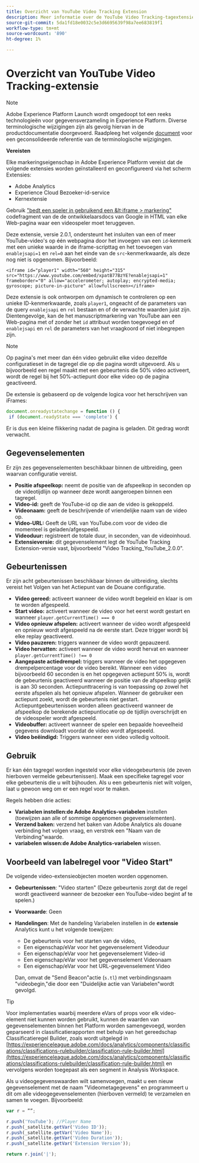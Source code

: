 ```yaml
---
title: Overzicht van YouTube Video Tracking Extension
description: Meer informatie over de YouTube Video Tracking-tagextensie in Adobe Experience Platform.
source-git-commit: 5da1fd18e0032c5e3d6695639f98a7ee683819f1
workflow-type: tm+mt
source-wordcount: '890'
ht-degree: 1%

---
```


# Overzicht van YouTube Video Tracking-extensie

>[!NOTE]
>
>Adobe Experience Platform Launch wordt omgedoopt tot een reeks technologieën voor gegevensverzameling in Experience Platform. Diverse terminologische wijzigingen zijn als gevolg hiervan in de productdocumentatie doorgevoerd. Raadpleeg het volgende [document](../../../term-updates.md) voor een geconsolideerde referentie van de terminologische wijzigingen.

**Vereisten**

Elke markeringseigenschap in Adobe Experience Platform vereist dat de volgende extensies worden geïnstalleerd en geconfigureerd via het scherm Extensies:

* Adobe Analytics
* Experience Cloud Bezoeker-id-service
* Kernextensie

Gebruik [&quot;bedt een speler in gebruikend een \&lt;iframe \> markering&quot;](https://developers.google.com/youtube/player_parameters#Manual_IFrame_Embeds) codefragment van de de ontwikkelaarsdocs van Google in HTML van elke Web-pagina waar een videospeler moet teruggeven.

Deze extensie, versie 2.0.1, ondersteunt het insluiten van een of meer YouTube-video&#39;s op één webpagina door het invoegen van een `id`-kenmerk met een unieke waarde in de iframe-scripttag en het toevoegen van `enablejsapi=1` en `rel=0` aan het einde van de `src`-kenmerkwaarde, als deze nog niet is opgenomen. Bijvoorbeeld:

`<iframe id="player1" width="560" height="315" src="https://www.youtube.com/embed/xpatB77BzYE?enablejsapi=1" frameborder="0" allow="accelerometer; autoplay; encrypted-media; gyroscope; picture-in-picture" allowfullscreen></iframe>`

Deze extensie is ook ontworpen om dynamisch te controleren op een unieke ID-kenmerkwaarde, zoals `player1`, ongeacht of de parameters van de query `enablejsapi` en `rel` bestaan en of de verwachte waarden juist zijn. Dientengevolge, kan de het manuscriptmarkering van YouTube aan een Web-pagina met of zonder het `id` attribuut worden toegevoegd en of `enablejsapi` en `rel` de parameters van het vraagkoord of niet inbegrepen zijn.

>[!NOTE]
>
>Op pagina&#39;s met meer dan één video gebruikt elke video dezelfde configuratieset in de tagregel die op die pagina wordt uitgevoerd. Als u bijvoorbeeld een regel maakt met een gebeurtenis die 50% video activeert, wordt de regel bij het 50%-actiepunt door elke video op de pagina geactiveerd.

De extensie is gebaseerd op de volgende logica voor het herschrijven van iFrames:

```javascript
document.onreadystatechange = function () {
 if (document.readyState === 'complete') {
```

Er is dus een kleine flikkering nadat de pagina is geladen. Dit gedrag wordt verwacht.

## Gegevenselementen

Er zijn zes gegevenselementen beschikbaar binnen de uitbreiding, geen waarvan configuratie vereist.

* **Positie afspeelkop:** neemt de positie van de afspeelkop in seconden op de videotijdlijn op wanneer deze wordt aangeroepen binnen een tagregel.
* **Video-id:** geeft de YouTube-id op die aan de video is gekoppeld.
* **Videonaam:** geeft de beschrijvende of vriendelijke naam van de video op.
* **Video-URL:** Geeft de URL van YouTube.com voor de video die momenteel is geladen/afgespeeld.
* **Videoduur:** registreert de totale duur, in seconden, van de videoinhoud.
* **Extensieversie:** dit gegevenselement legt de YouTube Tracking Extension-versie vast, bijvoorbeeld &quot;Video Tracking_YouTube_2.0.0&quot;.

## Gebeurtenissen

Er zijn acht gebeurtenissen beschikbaar binnen de uitbreiding, slechts vereist het Volgen van het Actiepunt van de Douane configuratie.

* **Video gereed:** activeert wanneer de video wordt begeleid en klaar is om te worden afgespeeld.
* **Start video:** activeert wanneer de video voor het eerst wordt gestart en wanneer  `player.getCurrentTime() === 0`
* **Video opnieuw afspelen:** activeert wanneer de video wordt afgespeeld en opnieuw wordt afgespeeld na de eerste start. Deze trigger wordt bij elke replay geactiveerd.
* **Video pauzeren:** triggers wanneer de video wordt gepauzeerd.
* **Video hervatten:** activeert wanneer de video wordt hervat en wanneer  `player.getCurrentTime() !== 0`
* **Aangepaste actiedrempel:** triggers wanneer de video het opgegeven drempelpercentage voor de video bereikt. Wanneer een video bijvoorbeeld 60 seconden is en het opgegeven actiepunt 50% is, wordt de gebeurtenis geactiveerd wanneer de positie van de afspeelkop gelijk is aan 30 seconden. Actiepunttracering is van toepassing op zowel het eerste afspelen als het opnieuw afspelen. Wanneer de gebruiker een actiepunt zoekt, wordt de gebeurtenis niet gestart. Actiepuntgebeurtenissen worden alleen geactiveerd wanneer de afspeelkop de berekende actiepuntlocatie op de tijdlijn overschrijdt en de videospeler wordt afgespeeld.
* **Videobuffer:** activeert wanneer de speler een bepaalde hoeveelheid gegevens downloadt voordat de video wordt afgespeeld.
* **Video beëindigd:** Triggers wanneer een video volledig voltooit.

## Gebruik

Er kan één tagregel worden ingesteld voor elke videogebeurtenis (de zeven hierboven vermelde gebeurtenissen). Maak een specifieke tagregel voor elke gebeurtenis die u wilt bijhouden. Als u een gebeurtenis niet wilt volgen, laat u gewoon weg om er een regel voor te maken.

Regels hebben drie acties:

* **Variabelen instellen:de Adobe Analytics-variabelen** instellen (toewijzen aan alle of sommige opgenomen gegevenselementen).
* **Verzend baken:** verzend het baken van Adobe Analytics als douane verbinding het volgen vraag, en verstrek een &quot;Naam van de Verbinding&quot;waarde.
* **variabelen wissen:de Adobe Analytics-variabelen** wissen.

## Voorbeeld van labelregel voor &quot;Video Start&quot;

De volgende video-extensieobjecten moeten worden opgenomen.

* **Gebeurtenissen**: &quot;Video starten&quot; (Deze gebeurtenis zorgt dat de regel wordt geactiveerd wanneer de bezoeker een YouTube-video begint af te spelen.)

* **Voorwaarde**: Geen

* **Handelingen**: Met de handeling Variabelen instellen in de  **extensie** Analytics kunt u het volgende toewijzen:

   * De gebeurtenis voor het starten van de video,
   * Een eigenschap/eVar voor het gegevenselement Videoduur
   * Een eigenschap/eVar voor het gegevenselement Video-id
   * Een eigenschap/eVar voor het gegevenselement Videonaam
   * Een eigenschap/eVar voor het URL-gegevenselement Video

   Dan, omvat de &quot;Send Beacon&quot;actie (`s.tl`) met verbindingsnaam &quot;videobegin,&quot;die door een &quot;Duidelijke actie van Variabelen&quot;wordt gevolgd.

>[!TIP]
> 
>Voor implementaties waarbij meerdere eVars of props voor elk video-element niet kunnen worden gebruikt, kunnen de waarden van gegevenselementen binnen het Platform worden samengevoegd, worden geparseerd in classificatierapporten met behulp van het gereedschap Classificatieregel Builder, zoals wordt uitgelegd in [https://experienceleague.adobe.com/docs/analytics/components/classifications/classifications-rulebuilder/classification-rule-builder.html](https://experienceleague.adobe.com/docs/analytics/components/classifications/classifications-rulebuilder/classification-rule-builder.html) en vervolgens worden toegepast als een segment in Analysis Workspace.

Als u videogegevenswaarden wilt samenvoegen, maakt u een nieuw gegevenselement met de naam &quot;Videometagegevens&quot; en programmeert u dit om alle videogegevenselementen (hierboven vermeld) te verzamelen en samen te voegen. Bijvoorbeeld:

```javascript
var r = ””;

r.push('YouTube'); //Player Name
r.push(_satellite.getVar('Video ID'));
r.push(_satellite.getVar('Video Name'));
r.push(_satellite.getVar('Video Duration'));
r.push(_satellite.getVar('Extension Version'));

return r.join('|');
```
